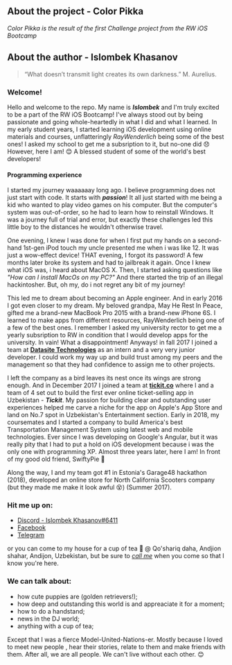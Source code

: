 ## About the project - Color Pikka 
*Color Pikka is the result of the first Challenge project from the RW iOS Bootcamp* 

## About the author - Islombek Khasanov

> “What doesn’t transmit light creates its own darkness.” 
>  M. Aurelius.

### Welcome!
Hello and welcome to the repo. My name is ***Islombek*** and I'm truly excited to be a part of the RW iOS Bootcamp! I've always stood out by being passionate and going whole-heartedly in what I did and what I learned. 
In my early student years, I started learning iOS development using online materials and courses, unflatteringly *RayWenderlich* being some of the best ones! I asked my school to get me a subsription to it, but no-one did :disappointed: However, here I am! :blush: A blessed student of some of the world's best developers!

#### Programming experience
I started my journey waaaaaay long ago. I believe programming does not just start with code. It starts with ***passion***! It all just started with me being a kid who wanted to play video games on his computer. But the computer's system was out-of-order, so he had to learn how to reinstall Windows. It was a journey full of trial and error, but exactly these challenges led this little boy to the distances he wouldn't otherwise travel. 

One evening, I knew I was done for when I first put my hands on a second-hand 1st-gen iPod touch my uncle presented me when i was like 12. It was just a wow-effect device! THAT evening, I forgot its password! A few months later broke its system and had to jailbreak it again. Once I knew what iOS was, i heard about MacOS X. Then, I started asking questions like *"How can I install MacOs on my PC?"* And there started the trip of an illegal hackintosher. But, oh my, do i not regret any bit of my journey!  

This led me to dream about becoming an Apple engineer. And in early 2016 I got even closer to my dream. My beloved grandpa, May He Rest In Peace, gifted me a brand-new MacBook Pro 2015 with a brand-new iPhone 6S. I learned to make apps from different resources, RayWenderlich being one of a few of the best ones. I remember I asked my university rector to get me a yearly subsription to RW in condition that I would develop apps for the university. In vain! What a disappointment!
Anyways! in fall 2017 I joined a team at **[Datasite Technologies](http://datasite.uz)** as an intern and a very very junior developer. I could work my way up and build trust among my peers and the management so that they had confidence to assign me to other projects.

I left the company as a bird leaves its nest once its wings are strong enough. And in December 2017 I joined a team at **[tickit.co](https://facebook.com/tickitco/)** where I and a team of 4 set out to build the first ever online ticket-selling app in Uzbekistan - ***Tickit***.
My passion for building clear and outstanding user experiences helped me carve a niche for the app on Apple's App Store and land on No.7 spot in Uzbekistan's Entertainment section.
Early in 2018, my coursemates and I started a company to build America's best Transportation Management System using latest web and mobile technologies. Ever since I was developing on Google's Angular, but it was really pity that I had to put a hold on iOS development because i was the only one with programming XP. Almost three years later, here I am! In front of my good old friend, SwiftyPie :hatching_chick: 


Along the way, I and my team got #1 in Estonia's Garage48 hackathon (2018), developed an online store for North California Scooters company (but they made me make it look awful :dizzy_face:) (Summer 2017).

### Hit me up on:
* [Discord - Islombek Khasanov#6411](https://discord.com/users/400755867412201482)
* [Facebook](https://facebook.com/islombek.hasanov)
* [Telegram](https://t.me/Islombek_Khasanov)

or you can come to my house for a cup of tea :tea: @ Qo'shariq daha, Andjion shahar, Andijon, Uzbekistan, but be sure to *[call me](tel://+998979970511)* when you come so that I know you're here.

### We can talk about:
* how cute puppies are (golden retrievers!);
* how deep and outstanding this world is and appreaciate it for a moment;
* how to do a handstand;
* news in the DJ world;
* anything with a cup of tea;

Except that I was a fierce Model-United-Nations-er. Mostly because I loved to meet new people , hear their stories, relate to them and make friends with them. After all, we are all people. We can't live without each other. :blush:

